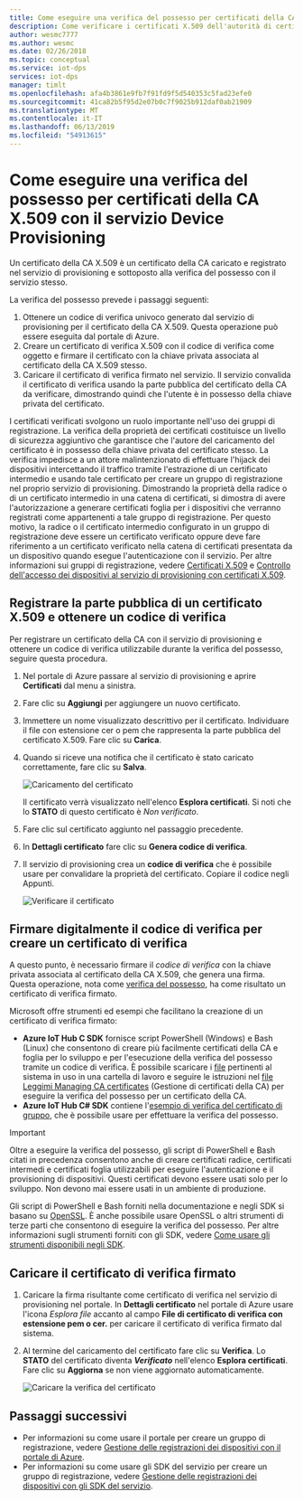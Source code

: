 ```yaml
---
title: Come eseguire una verifica del possesso per certificati della CA X.509 con il servizio Device Provisioning in hub IoT | Microsoft Docs
description: Come verificare i certificati X.509 dell'autorità di certificazione nel servizio Device Provisioning
author: wesmc7777
ms.author: wesmc
ms.date: 02/26/2018
ms.topic: conceptual
ms.service: iot-dps
services: iot-dps
manager: timlt
ms.openlocfilehash: afa4b3861e9fb7f91fd9f5d540353c5fad23efe0
ms.sourcegitcommit: 41ca82b5f95d2e07b0c7f9025b912daf0ab21909
ms.translationtype: MT
ms.contentlocale: it-IT
ms.lasthandoff: 06/13/2019
ms.locfileid: "54913615"
---
```

# <a name="how-to-do-proof-of-possession-for-x509-ca-certificates-with-your-device-provisioning-service"></a>Come eseguire una verifica del possesso per certificati della CA X.509 con il servizio Device Provisioning

Un certificato della CA X.509 è un certificato della CA caricato e registrato nel servizio di provisioning e sottoposto alla verifica del possesso con il servizio stesso. 

La verifica del possesso prevede i passaggi seguenti:
1. Ottenere un codice di verifica univoco generato dal servizio di provisioning per il certificato della CA X.509. Questa operazione può essere eseguita dal portale di Azure.
2. Creare un certificato di verifica X.509 con il codice di verifica come oggetto e firmare il certificato con la chiave privata associata al certificato della CA X.509 stesso.
3. Caricare il certificato di verifica firmato nel servizio. Il servizio convalida il certificato di verifica usando la parte pubblica del certificato della CA da verificare, dimostrando quindi che l'utente è in possesso della chiave privata del certificato.

I certificati verificati svolgono un ruolo importante nell'uso dei gruppi di registrazione. La verifica della proprietà dei certificati costituisce un livello di sicurezza aggiuntivo che garantisce che l'autore del caricamento del certificato è in possesso della chiave privata del certificato stesso. La verifica impedisce a un attore malintenzionato di effettuare l'hijack dei dispositivi intercettando il traffico tramite l'estrazione di un certificato intermedio e usando tale certificato per creare un gruppo di registrazione nel proprio servizio di provisioning. Dimostrando la proprietà della radice o di un certificato intermedio in una catena di certificati, si dimostra di avere l'autorizzazione a generare certificati foglia per i dispositivi che verranno registrati come appartenenti a tale gruppo di registrazione. Per questo motivo, la radice o il certificato intermedio configurato in un gruppo di registrazione deve essere un certificato verificato oppure deve fare riferimento a un certificato verificato nella catena di certificati presentata da un dispositivo quando esegue l'autenticazione con il servizio. Per altre informazioni sui gruppi di registrazione, vedere [Certificati X.509](concepts-security.md#x509-certificates) e [Controllo dell'accesso dei dispositivi al servizio di provisioning con certificati X.509](concepts-security.md#controlling-device-access-to-the-provisioning-service-with-x509-certificates).

## <a name="register-the-public-part-of-an-x509-certificate-and-get-a-verification-code"></a>Registrare la parte pubblica di un certificato X.509 e ottenere un codice di verifica

Per registrare un certificato della CA con il servizio di provisioning e ottenere un codice di verifica utilizzabile durante la verifica del possesso, seguire questa procedura. 

1. Nel portale di Azure passare al servizio di provisioning e aprire **Certificati** dal menu a sinistra. 
2. Fare clic su **Aggiungi** per aggiungere un nuovo certificato.
3. Immettere un nome visualizzato descrittivo per il certificato. Individuare il file con estensione cer o pem che rappresenta la parte pubblica del certificato X.509. Fare clic su **Carica**.
4. Quando si riceve una notifica che il certificato è stato caricato correttamente, fare clic su **Salva**.

    ![Caricamento del certificato](./media/how-to-verify-certificates/add-new-cert.png)  

   Il certificato verrà visualizzato nell'elenco **Esplora certificati**. Si noti che lo **STATO** di questo certificato è *Non verificato*.

5. Fare clic sul certificato aggiunto nel passaggio precedente.

6. In **Dettagli certificato** fare clic su **Genera codice di verifica**.

7. Il servizio di provisioning crea un **codice di verifica** che è possibile usare per convalidare la proprietà del certificato. Copiare il codice negli Appunti. 

   ![Verificare il certificato](./media/how-to-verify-certificates/verify-cert.png)  

## <a name="digitally-sign-the-verification-code-to-create-a-verification-certificate"></a>Firmare digitalmente il codice di verifica per creare un certificato di verifica

A questo punto, è necessario firmare il *codice di verifica* con la chiave privata associata al certificato della CA X.509, che genera una firma. Questa operazione, nota come [verifica del possesso](https://tools.ietf.org/html/rfc5280#section-3.1), ha come risultato un certificato di verifica firmato.

Microsoft offre strumenti ed esempi che facilitano la creazione di un certificato di verifica firmato: 

- **Azure IoT Hub C SDK** fornisce script PowerShell (Windows) e Bash (Linux) che consentono di creare più facilmente certificati della CA e foglia per lo sviluppo e per l'esecuzione della verifica del possesso tramite un codice di verifica. È possibile scaricare i [file](https://github.com/Azure/azure-iot-sdk-c/tree/master/tools/CACertificates) pertinenti al sistema in uso in una cartella di lavoro e seguire le istruzioni nel [file Leggimi Managing CA certificates](https://github.com/Azure/azure-iot-sdk-c/blob/master/tools/CACertificates/CACertificateOverview.md) (Gestione di certificati della CA) per eseguire la verifica del possesso per un certificato della CA. 
- **Azure IoT Hub C# SDK** contiene l'[esempio di verifica del certificato di gruppo](https://github.com/Azure-Samples/azure-iot-samples-csharp/tree/master/provisioning/Samples/service/GroupCertificateVerificationSample), che è possibile usare per effettuare la verifica del possesso.
 
> [!IMPORTANT]
> Oltre a eseguire la verifica del possesso, gli script di PowerShell e Bash citati in precedenza consentono anche di creare certificati radice, certificati intermedi e certificati foglia utilizzabili per eseguire l'autenticazione e il provisioning di dispositivi. Questi certificati devono essere usati solo per lo sviluppo. Non devono mai essere usati in un ambiente di produzione. 

Gli script di PowerShell e Bash forniti nella documentazione e negli SDK si basano su [OpenSSL](https://www.openssl.org/). È anche possibile usare OpenSSL o altri strumenti di terze parti che consentono di eseguire la verifica del possesso. Per altre informazioni sugli strumenti forniti con gli SDK, vedere [Come usare gli strumenti disponibili negli SDK](how-to-use-sdk-tools.md). 


## <a name="upload-the-signed-verification-certificate"></a>Caricare il certificato di verifica firmato

1. Caricare la firma risultante come certificato di verifica nel servizio di provisioning nel portale. In **Dettagli certificato** nel portale di Azure usare l'icona _Esplora file_ accanto al campo **File di certificato di verifica con estensione pem o cer.** per caricare il certificato di verifica firmato dal sistema.

2. Al termine del caricamento del certificato fare clic su **Verifica**. Lo **STATO** del certificato diventa **_Verificato_** nell'elenco **Esplora certificati**. Fare clic su **Aggiorna** se non viene aggiornato automaticamente.

   ![Caricare la verifica del certificato](./media/how-to-verify-certificates/upload-cert-verification.png)  

## <a name="next-steps"></a>Passaggi successivi

- Per informazioni su come usare il portale per creare un gruppo di registrazione, vedere [Gestione delle registrazioni dei dispositivi con il portale di Azure](how-to-manage-enrollments.md).
- Per informazioni su come usare gli SDK del servizio per creare un gruppo di registrazione, vedere [Gestione delle registrazioni dei dispositivi con gli SDK del servizio](how-to-manage-enrollments-sdks.md).










